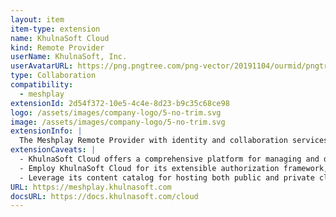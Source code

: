 ```yaml
---
layout: item
item-type: extension
name: KhulnaSoft Cloud
kind: Remote Provider
userName: KhulnaSoft, Inc.
userAvatarURL: https://png.pngtree.com/png-vector/20191104/ourmid/pngtree-businessman-avatar-cartoon-style-png-image_1953664.jpg
type: Collaboration
compatibility: 
  - meshplay
extensionId: 2d54f372-10e5-4c4e-8d23-b9c35c68ce98
logo: /assets/images/company-logo/5-no-trim.svg
image: /assets/images/company-logo/5-no-trim.svg
extensionInfo: |
  The Meshplay Remote Provider with identity and collaboration services, private catalogs, GitOps, and multi-Meshplay management.
extensionCaveats: |
  - KhulnaSoft Cloud offers a comprehensive platform for managing and deploying cloud infrastructure with ease.
  - Employ KhulnaSoft Cloud for its extensible authorization framework, tenant entitlement services, and organizational hierarchy to streamline cloud infrastructure management.
  - Leverage its content catalog for hosting both public and private cloud-native architectures.
URL: https://meshplay.khulnasoft.com
docsURL: https://docs.khulnasoft.com/cloud
---
```

